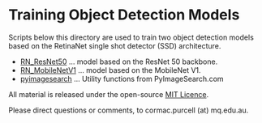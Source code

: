 # Training Object Detection Models

Scripts below this directory are used to train two object detection
models based on the RetinaNet single shot detector (SSD) architecture. 

 * [RN_ResNet50](RN_ResNet50) ... model based on the ResNet 50 backbone.
 * [RN_MobileNetV1](RN_MobileNetV1) ... model based on the MobileNet V1.
 * [pyimagesearch](pyimagesearch) ... Utility functions from PyImageSearch.com

All material is released under the open-source [MIT Licence](../LICENCE.txt).

Please direct questions or comments, to cormac.purcell (at) mq.edu.au.
